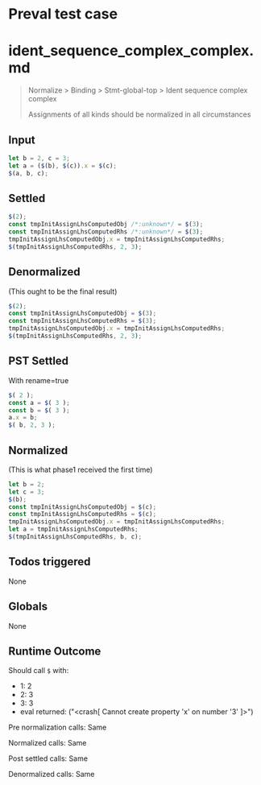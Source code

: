 # Preval test case

# ident_sequence_complex_complex.md

> Normalize > Binding > Stmt-global-top > Ident sequence complex complex
>
> Assignments of all kinds should be normalized in all circumstances

## Input

`````js filename=intro
let b = 2, c = 3;
let a = ($(b), $(c)).x = $(c);
$(a, b, c);
`````


## Settled


`````js filename=intro
$(2);
const tmpInitAssignLhsComputedObj /*:unknown*/ = $(3);
const tmpInitAssignLhsComputedRhs /*:unknown*/ = $(3);
tmpInitAssignLhsComputedObj.x = tmpInitAssignLhsComputedRhs;
$(tmpInitAssignLhsComputedRhs, 2, 3);
`````


## Denormalized
(This ought to be the final result)

`````js filename=intro
$(2);
const tmpInitAssignLhsComputedObj = $(3);
const tmpInitAssignLhsComputedRhs = $(3);
tmpInitAssignLhsComputedObj.x = tmpInitAssignLhsComputedRhs;
$(tmpInitAssignLhsComputedRhs, 2, 3);
`````


## PST Settled
With rename=true

`````js filename=intro
$( 2 );
const a = $( 3 );
const b = $( 3 );
a.x = b;
$( b, 2, 3 );
`````


## Normalized
(This is what phase1 received the first time)

`````js filename=intro
let b = 2;
let c = 3;
$(b);
const tmpInitAssignLhsComputedObj = $(c);
const tmpInitAssignLhsComputedRhs = $(c);
tmpInitAssignLhsComputedObj.x = tmpInitAssignLhsComputedRhs;
let a = tmpInitAssignLhsComputedRhs;
$(tmpInitAssignLhsComputedRhs, b, c);
`````


## Todos triggered


None


## Globals


None


## Runtime Outcome


Should call `$` with:
 - 1: 2
 - 2: 3
 - 3: 3
 - eval returned: ("<crash[ Cannot create property 'x' on number '3' ]>")

Pre normalization calls: Same

Normalized calls: Same

Post settled calls: Same

Denormalized calls: Same
